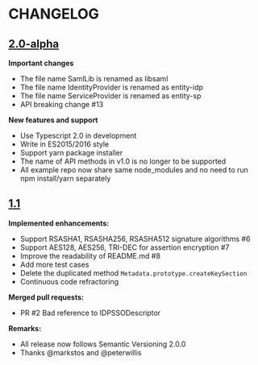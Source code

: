 # CHANGELOG

## [2.0-alpha](#)

**Important changes**
+ The file name SamlLib is renamed as libsaml
+ The file name IdentityProvider is renamed as entity-idp
+ The file name ServiceProvider is renamed as entity-sp
+ API breaking change #13

**New features and support**
+ Use Typescript 2.0 in development
+ Write in ES2015/2016 style
+ Support yarn package installer
+ The name of API methods in v1.0 is no longer to be supported
+ All example repo now share same node_modules and no need to run npm install/yarn separately

## [1.1](#)

**Implemented enhancements:**
+ Support RSASHA1, RSASHA256, RSASHA512 signature algorithms #6
+ Support AES128, AES256, TRI-DEC for assertion encryption #7
+ Improve the readability of README.md #8
+ Add more test cases
+ Delete the duplicated method `Metadata.prototype.createKeySection`
+ Continuous code refractoring

**Merged pull requests:**
+ PR #2 Bad reference to IDPSSODescriptor

**Remarks:**
+ All release now follows Semantic Versioning 2.0.0
+ Thanks @markstos and @peterwillis
